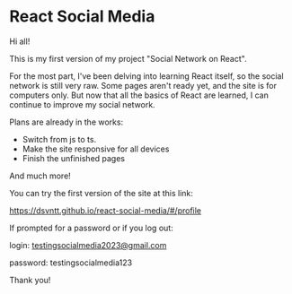# React Social Media

Hi all!

This is my first version of my project "Social Network on React". 

For the most part, I've been delving into learning React itself, so the social network is still very raw. Some pages aren't ready yet, and the site is for computers only. But now that all the basics of React are learned, I can continue to improve my social network.

Plans are already in the works: 

- Switch from js to ts.
- Make the site responsive for all devices
- Finish the unfinished pages

And much more!

You can try the first version of the site at this link:

https://dsvntt.github.io/react-social-media/#/profile

If prompted for a password or if you log out:

login: testingsocialmedia2023@gmail.com

password: testingsocialmedia123

Thank you!

